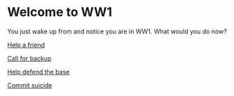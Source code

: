 # Welcome to WW1
You just wake up from and notice you are in WW1. What would you do now?

[Help a friend]()

[Call for backup]()

[Help defend the base](defend-base/2.md)

[Commit suicide]()